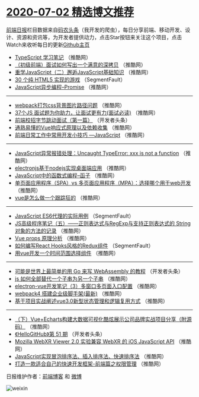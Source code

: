 # [2020-07-02 精选博文推荐](https://toutiao.qdkfweb.cn/date/2020/07/02)

[前端日报](https://qdkfweb.cn/c/news)栏目数据来自[码农头条](https://toutiao.qdkfweb.cn/)（我开发的爬虫），每日分享前端、移动开发、设计、资源和资讯等，为开发者提供动力，点击Star按钮来关注这个项目，点击Watch来收听每日的更新[Github主页](https://github.com/kujian/frontendDaily)
* [TypeScript 学习笔记](https://toutiao.qdkfweb.cn/144305.html) （推酷网）
* [（初级前端）面试如何写出一个满意的深拷贝](https://toutiao.qdkfweb.cn/144301.html) （推酷网）
* [重学JavaScript（二）邂逅JavaScript基础知识](https://toutiao.qdkfweb.cn/144320.html) （推酷网）
* [30 个纯 HTML5 实现的游戏](https://toutiao.qdkfweb.cn/144292.html) （SegmentFault）
* [JavaScript异步编程&#8211;Promise](https://toutiao.qdkfweb.cn/144347.html) （推酷网）

***
* [webpack打包css背景图片路径问题](https://toutiao.qdkfweb.cn/144324.html) （推酷网）
* [37个JS 面试题为你助力，让面试更有力(面试必读)](https://toutiao.qdkfweb.cn/144349.html) （推酷网）
* [前端校招字节跳动面试（第一篇）](https://toutiao.qdkfweb.cn/144296.html) （开发者头条）
* [通熟易懂的Vue响应式原理以及依赖收集](https://toutiao.qdkfweb.cn/144351.html) （推酷网）
* [前端日常工作中常用开发小技巧 —JavaScript](https://toutiao.qdkfweb.cn/144353.html) （推酷网）

***
* [JavaScript异常报错处理：Uncaught TypeError: xxx is not a function](https://toutiao.qdkfweb.cn/144354.html) （推酷网）
* [electronjs基于nodejs实现桌面端应用](https://toutiao.qdkfweb.cn/144355.html) （推酷网）
* [JavaScript中的函数式编程&#8211;函子](https://toutiao.qdkfweb.cn/144345.html) （推酷网）
* [单页面应用程序（SPA）vs 多页面应用程序（MPA）：选择哪个用于web开发](https://toutiao.qdkfweb.cn/144303.html) （推酷网）
* [vue是怎么做一个跟踪狂的](https://toutiao.qdkfweb.cn/144322.html) （推酷网）

***
* [JavaScript ES6代理的实际用例](https://toutiao.qdkfweb.cn/144293.html) （SegmentFault）
* [JS高级程序笔记（五）——正则表达式与RegExp与支持正则表达式的 String 对象的方法的记录](https://toutiao.qdkfweb.cn/144348.html) （推酷网）
* [Vue props 原理分析](https://toutiao.qdkfweb.cn/144304.html) （推酷网）
* [如何编写React Hooks风格的Redux组件](https://toutiao.qdkfweb.cn/144294.html) （SegmentFault）
* [用vue开发一个时间范围选择组件](https://toutiao.qdkfweb.cn/144325.html) （推酷网）

***
* [可能是世界上最简单的用 Go 来写 WebAssembly 的教程](https://toutiao.qdkfweb.cn/144295.html) （开发者头条）
* [js 如何全部替代一个子串为另一个子串](https://toutiao.qdkfweb.cn/144350.html) （推酷网）
* [electron-vue开发笔记（3）多窗口多页面入口配置](https://toutiao.qdkfweb.cn/144306.html) （推酷网）
* [webpack4 搭建企业级脚手架(最新)](https://toutiao.qdkfweb.cn/144326.html) （推酷网）
* [基于项目实战阐述vue3.0新型状态管理和逻辑复用方式](https://toutiao.qdkfweb.cn/144309.html) （推酷网）

***
* [（下）Vue+Echarts构建大数据可视化酷炫展示公司品牌实战项目分享（附源码）](https://toutiao.qdkfweb.cn/144341.html) （推酷网）
* [《HelloGitHub》第 51 期](https://toutiao.qdkfweb.cn/144297.html) （开发者头条）
* [Mozilla WebXR Viewer 2.0 实验兼容 WebXR 的 iOS JavaScript API](https://toutiao.qdkfweb.cn/144352.html) （推酷网）
* [JavaScript实现冒泡排序法、插入排序法、快速排序法](https://toutiao.qdkfweb.cn/144310.html) （推酷网）
* [打造一款适合自己的快速开发框架-前端篇之权限管理](https://toutiao.qdkfweb.cn/144342.html) （推酷网）

日报维护作者：[前端博客](https://qdkfweb.cn/) 和 [微博](https://qdkfweb.cn/go/weibo)

![weixin](https://user-images.githubusercontent.com/3055447/38468989-651132ac-3b80-11e8-8e6b-15122322a9d7.png)